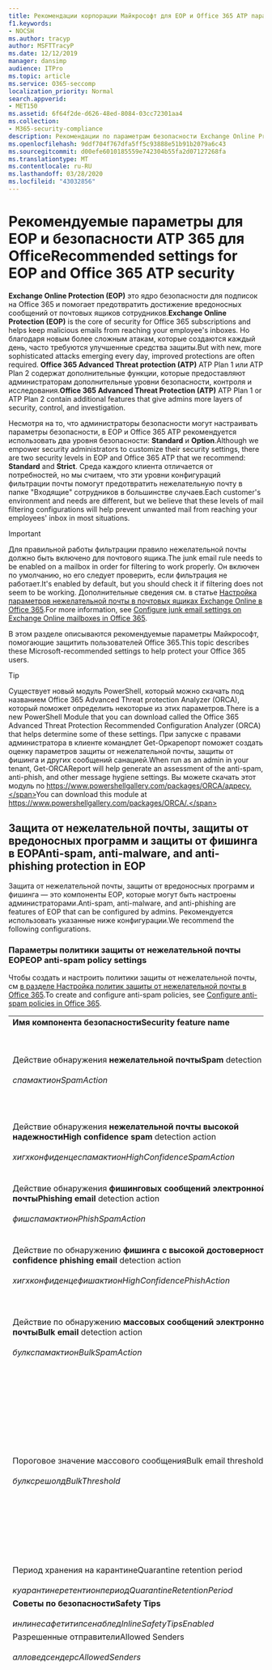 ```yaml
---
title: Рекомендации корпорации Майкрософт для EOP и Office 365 ATP параметры безопасности, рекомендации, инфраструктура политики отправителей, отчеты о сообщениях на основе домена и соответствие DomainKeys identified mail идентифицированные сообщения, действия, принципы работы, базовые показатели безопасности, базовые уровни для EOP базовые показатели для ATP, Setup ATP, Setup EOP, configure ATP, configure EOP, Configuration Security
f1.keywords:
- NOCSH
ms.author: tracyp
author: MSFTTracyP
ms.date: 12/12/2019
manager: dansimp
audience: ITPro
ms.topic: article
ms.service: O365-seccomp
localization_priority: Normal
search.appverid:
- MET150
ms.assetid: 6f64f2de-d626-48ed-8084-03cc72301aa4
ms.collection:
- M365-security-compliance
description: Рекомендации по параметрам безопасности Exchange Online Protection (EOP) и Advanced Threat protection (ATP) Каковы текущие рекомендации по стандартной защите? Что следует использовать, если требуется более высокий ранг? И какие дополнительные возможности вы получаете, если вы также используете Advanced Threat protection (ATP)?
ms.openlocfilehash: 9ddf704f767dfa5ff5c93888e51b91b2079a6c43
ms.sourcegitcommit: d00efe6010185559e742304b55fa2d07127268fa
ms.translationtype: MT
ms.contentlocale: ru-RU
ms.lasthandoff: 03/28/2020
ms.locfileid: "43032856"
---
```

# <a name="recommended-settings-for-eop-and-office-365-atp-security"></a><span data-ttu-id="0c5b4-106">Рекомендуемые параметры для EOP и безопасности ATP 365 для Office</span><span class="sxs-lookup"><span data-stu-id="0c5b4-106">Recommended settings for EOP and Office 365 ATP security</span></span>

<span data-ttu-id="0c5b4-107">**Exchange Online Protection (EOP)** это ядро безопасности для подписок на Office 365 и помогает предотвратить достижение вредоносных сообщений от почтовых ящиков сотрудников.</span><span class="sxs-lookup"><span data-stu-id="0c5b4-107">**Exchange Online Protection (EOP)** is the core of security for Office 365 subscriptions and helps keep malicious emails from reaching your employee's inboxes.</span></span> <span data-ttu-id="0c5b4-108">Но благодаря новым более сложным атакам, которые создаются каждый день, часто требуются улучшенные средства защиты.</span><span class="sxs-lookup"><span data-stu-id="0c5b4-108">But with new, more sophisticated attacks emerging every day, improved protections are often required.</span></span> <span data-ttu-id="0c5b4-109">**Office 365 Advanced Threat protection (ATP)** ATP Plan 1 или ATP Plan 2 содержат дополнительные функции, которые предоставляют администраторам дополнительные уровни безопасности, контроля и исследования.</span><span class="sxs-lookup"><span data-stu-id="0c5b4-109">**Office 365 Advanced Threat Protection (ATP)** ATP Plan 1 or ATP Plan 2 contain additional features that give admins more layers of security, control, and investigation.</span></span>

<span data-ttu-id="0c5b4-110">Несмотря на то, что администраторы безопасности могут настраивать параметры безопасности, в EOP и Office 365 ATP рекомендуется использовать два уровня безопасности: **Standard** и **Option**.</span><span class="sxs-lookup"><span data-stu-id="0c5b4-110">Although we empower security administrators to customize their security settings, there are two security levels in EOP and Office 365 ATP that we recommend: **Standard** and **Strict**.</span></span> <span data-ttu-id="0c5b4-111">Среда каждого клиента отличается от потребностей, но мы считаем, что эти уровни конфигураций фильтрации почты помогут предотвратить нежелательную почту в папке "Входящие" сотрудников в большинстве случаев.</span><span class="sxs-lookup"><span data-stu-id="0c5b4-111">Each customer's environment and needs are different, but we believe that these levels of mail filtering configurations will help prevent unwanted mail from reaching your employees' inbox in most situations.</span></span>

> [!IMPORTANT]
> <span data-ttu-id="0c5b4-112">Для правильной работы фильтрации правило нежелательной почты должно быть включено для почтового ящика.</span><span class="sxs-lookup"><span data-stu-id="0c5b4-112">The junk email rule needs to be enabled on a mailbox in order for filtering to work properly.</span></span> <span data-ttu-id="0c5b4-113">Он включен по умолчанию, но его следует проверить, если фильтрация не работает.</span><span class="sxs-lookup"><span data-stu-id="0c5b4-113">It's enabled by default, but you should check it if filtering does not seem to be working.</span></span> <span data-ttu-id="0c5b4-114">Дополнительные сведения см. в статье [Настройка параметров нежелательной почты в почтовых ящиках Exchange Online в Office 365](configure-junk-email-settings-on-exo-mailboxes.md).</span><span class="sxs-lookup"><span data-stu-id="0c5b4-114">For more information, see [Configure junk email settings on Exchange Online mailboxes in Office 365](configure-junk-email-settings-on-exo-mailboxes.md).</span></span>

<span data-ttu-id="0c5b4-115">В этом разделе описываются рекомендуемые параметры Майкрософт, помогающие защитить пользователей Office 365.</span><span class="sxs-lookup"><span data-stu-id="0c5b4-115">This topic describes these Microsoft-recommended settings to help protect your Office 365 users.</span></span>

> [!TIP]
> <span data-ttu-id="0c5b4-116">Существует новый модуль PowerShell, который можно скачать под названием Office 365 Advanced Threat protection Analyzer (ORCA), который поможет определить некоторые из этих параметров.</span><span class="sxs-lookup"><span data-stu-id="0c5b4-116">There is a new PowerShell Module that you can download called the Office 365 Advanced Threat Protection Recommended Configuration Analyzer (ORCA) that helps determine some of these settings.</span></span> <span data-ttu-id="0c5b4-117">При запуске с правами администратора в клиенте командлет Get-Оркарепорт поможет создать оценку параметров защиты от нежелательной почты, защиты от фишинга и других сообщений санацией.</span><span class="sxs-lookup"><span data-stu-id="0c5b4-117">When run as an admin in your tenant, Get-ORCAReport will help generate an assessment of the anti-spam, anti-phish, and other message hygiene settings.</span></span> <span data-ttu-id="0c5b4-118">Вы можете скачать этот модуль по https://www.powershellgallery.com/packages/ORCA/адресу.</span><span class="sxs-lookup"><span data-stu-id="0c5b4-118">You can download this module at https://www.powershellgallery.com/packages/ORCA/.</span></span>

## <a name="anti-spam-anti-malware-and-anti-phishing-protection-in-eop"></a><span data-ttu-id="0c5b4-119">Защита от нежелательной почты, защиты от вредоносных программ и защиты от фишинга в EOP</span><span class="sxs-lookup"><span data-stu-id="0c5b4-119">Anti-spam, anti-malware, and anti-phishing protection in EOP</span></span>

<span data-ttu-id="0c5b4-120">Защита от нежелательной почты, защиты от вредоносных программ и фишинга — это компоненты EOP, которые могут быть настроены администраторами.</span><span class="sxs-lookup"><span data-stu-id="0c5b4-120">Anti-spam, anti-malware, and anti-phishing are features of EOP that can be configured by admins.</span></span> <span data-ttu-id="0c5b4-121">Рекомендуется использовать указанные ниже конфигурации.</span><span class="sxs-lookup"><span data-stu-id="0c5b4-121">We recommend the following configurations.</span></span>

### <a name="eop-anti-spam-policy-settings"></a><span data-ttu-id="0c5b4-122">Параметры политики защиты от нежелательной почты EOP</span><span class="sxs-lookup"><span data-stu-id="0c5b4-122">EOP anti-spam policy settings</span></span>

<span data-ttu-id="0c5b4-123">Чтобы создать и настроить политики защиты от нежелательной почты, см [в разделе Настройка политик защиты от нежелательной почты в Office 365](configure-your-spam-filter-policies.md).</span><span class="sxs-lookup"><span data-stu-id="0c5b4-123">To create and configure anti-spam policies, see [Configure anti-spam policies in Office 365](configure-your-spam-filter-policies.md).</span></span>

|||||
|---|---|---|---|
|<span data-ttu-id="0c5b4-124">**Имя компонента безопасности**</span><span class="sxs-lookup"><span data-stu-id="0c5b4-124">**Security feature name**</span></span>|<span data-ttu-id="0c5b4-125">**Standard**</span><span class="sxs-lookup"><span data-stu-id="0c5b4-125">**Standard**</span></span>|<span data-ttu-id="0c5b4-126">**Жестк**</span><span class="sxs-lookup"><span data-stu-id="0c5b4-126">**Strict**</span></span>|<span data-ttu-id="0c5b4-127">**Comment**</span><span class="sxs-lookup"><span data-stu-id="0c5b4-127">**Comment**</span></span>|
|<span data-ttu-id="0c5b4-128">Действие обнаружения **нежелательной почты**</span><span class="sxs-lookup"><span data-stu-id="0c5b4-128">**Spam** detection action</span></span> <br/><br/> <span data-ttu-id="0c5b4-129">_спамактион_</span><span class="sxs-lookup"><span data-stu-id="0c5b4-129">_SpamAction_</span></span>|<span data-ttu-id="0c5b4-130">**Переместить сообщение в папку "Нежелательная почта"**</span><span class="sxs-lookup"><span data-stu-id="0c5b4-130">**Move message to Junk Email folder**</span></span> <br/><br/> `MoveToJmf`|<span data-ttu-id="0c5b4-131">**Отправить сообщение на карантин**</span><span class="sxs-lookup"><span data-stu-id="0c5b4-131">**Quarantine message**</span></span> <br/><br/> `Quarantine`||
|<span data-ttu-id="0c5b4-132">Действие обнаружения **нежелательной почты высокой надежности**</span><span class="sxs-lookup"><span data-stu-id="0c5b4-132">**High confidence spam** detection action</span></span> <br/><br/> <span data-ttu-id="0c5b4-133">_хигхконфиденцеспамактион_</span><span class="sxs-lookup"><span data-stu-id="0c5b4-133">_HighConfidenceSpamAction_</span></span>|<span data-ttu-id="0c5b4-134">**Отправить сообщение на карантин**</span><span class="sxs-lookup"><span data-stu-id="0c5b4-134">**Quarantine message**</span></span> <br/><br/> `Quarantine`|<span data-ttu-id="0c5b4-135">**Отправить сообщение на карантин**</span><span class="sxs-lookup"><span data-stu-id="0c5b4-135">**Quarantine message**</span></span> <br/><br/> `Quarantine`||
|<span data-ttu-id="0c5b4-136">Действие обнаружения **фишинговых сообщений электронной почты**</span><span class="sxs-lookup"><span data-stu-id="0c5b4-136">**Phishing email** detection action</span></span> <br/><br/> <span data-ttu-id="0c5b4-137">_фишспамактион_</span><span class="sxs-lookup"><span data-stu-id="0c5b4-137">_PhishSpamAction_</span></span>|<span data-ttu-id="0c5b4-138">**Отправить сообщение на карантин**</span><span class="sxs-lookup"><span data-stu-id="0c5b4-138">**Quarantine message**</span></span> <br/><br/> `Quarantine`|<span data-ttu-id="0c5b4-139">**Отправить сообщение на карантин**</span><span class="sxs-lookup"><span data-stu-id="0c5b4-139">**Quarantine message**</span></span> <br/><br/> `Quarantine`||
|<span data-ttu-id="0c5b4-140">Действие по обнаружению **фишинга с высокой достоверностью**</span><span class="sxs-lookup"><span data-stu-id="0c5b4-140">**High confidence phishing email** detection action</span></span> <br/><br/> <span data-ttu-id="0c5b4-141">_хигхконфиденцефишактион_</span><span class="sxs-lookup"><span data-stu-id="0c5b4-141">_HighConfidencePhishAction_</span></span>|<span data-ttu-id="0c5b4-142">**Отправить сообщение на карантин**</span><span class="sxs-lookup"><span data-stu-id="0c5b4-142">**Quarantine message**</span></span> <br/><br/> `Quarantine`|<span data-ttu-id="0c5b4-143">**Отправить сообщение на карантин**</span><span class="sxs-lookup"><span data-stu-id="0c5b4-143">**Quarantine message**</span></span> <br/><br/> `Quarantine`||
|<span data-ttu-id="0c5b4-144">Действие по обнаружению **массовых сообщений электронной почты**</span><span class="sxs-lookup"><span data-stu-id="0c5b4-144">**Bulk email** detection action</span></span> <br/><br/> <span data-ttu-id="0c5b4-145">_булкспамактион_</span><span class="sxs-lookup"><span data-stu-id="0c5b4-145">_BulkSpamAction_</span></span>|<span data-ttu-id="0c5b4-146">**Переместить сообщение в папку "Нежелательная почта"**</span><span class="sxs-lookup"><span data-stu-id="0c5b4-146">**Move message to Junk Email folder**</span></span> <br/><br/> `MoveToJmf`|<span data-ttu-id="0c5b4-147">**Отправить сообщение на карантин**</span><span class="sxs-lookup"><span data-stu-id="0c5b4-147">**Quarantine message**</span></span> <br/><br/> `Quarantine`||
|<span data-ttu-id="0c5b4-148">Пороговое значение массового сообщения</span><span class="sxs-lookup"><span data-stu-id="0c5b4-148">Bulk email threshold</span></span> <br/><br/> <span data-ttu-id="0c5b4-149">_булксрешолд_</span><span class="sxs-lookup"><span data-stu-id="0c5b4-149">_BulkThreshold_</span></span>|<span data-ttu-id="0c5b4-150">6 </span><span class="sxs-lookup"><span data-stu-id="0c5b4-150">6</span></span>|<span data-ttu-id="0c5b4-151">4 </span><span class="sxs-lookup"><span data-stu-id="0c5b4-151">4</span></span>|<span data-ttu-id="0c5b4-152">Значение по умолчанию в настоящий момент равно 7, но рекомендуется изменить его на 6.</span><span class="sxs-lookup"><span data-stu-id="0c5b4-152">The default value is currently 7, but we recommend that you change it to 6.</span></span> <span data-ttu-id="0c5b4-153">Дополнительные сведения см. [в статье уровень жалоб (BCL) в Office 365](bulk-complaint-level-values.md).</span><span class="sxs-lookup"><span data-stu-id="0c5b4-153">For details, see [Bulk complaint level (BCL) in Office 365](bulk-complaint-level-values.md).</span></span>|
|<span data-ttu-id="0c5b4-154">Период хранения на карантине</span><span class="sxs-lookup"><span data-stu-id="0c5b4-154">Quarantine retention period</span></span> <br/><br/> <span data-ttu-id="0c5b4-155">_куарантинеретентионпериод_</span><span class="sxs-lookup"><span data-stu-id="0c5b4-155">_QuarantineRetentionPeriod_</span></span>|<span data-ttu-id="0c5b4-156">30 дней</span><span class="sxs-lookup"><span data-stu-id="0c5b4-156">30 days</span></span>|<span data-ttu-id="0c5b4-157">30 дней</span><span class="sxs-lookup"><span data-stu-id="0c5b4-157">30 days</span></span>||
|<span data-ttu-id="0c5b4-158">**Советы по безопасности**</span><span class="sxs-lookup"><span data-stu-id="0c5b4-158">**Safety Tips**</span></span> <br/><br/> <span data-ttu-id="0c5b4-159">_инлинесафетитипсенаблед_</span><span class="sxs-lookup"><span data-stu-id="0c5b4-159">_InlineSafetyTipsEnabled_</span></span>|<span data-ttu-id="0c5b4-160">Вкл.</span><span class="sxs-lookup"><span data-stu-id="0c5b4-160">On</span></span> <br/><br/> `$true`|<span data-ttu-id="0c5b4-161">Вкл.</span><span class="sxs-lookup"><span data-stu-id="0c5b4-161">On</span></span> <br/><br/> `$true`||
|<span data-ttu-id="0c5b4-162">Разрешенные отправители</span><span class="sxs-lookup"><span data-stu-id="0c5b4-162">Allowed Senders</span></span> <br/><br/> <span data-ttu-id="0c5b4-163">_алловедсендерс_</span><span class="sxs-lookup"><span data-stu-id="0c5b4-163">_AllowedSenders_</span></span>|<span data-ttu-id="0c5b4-164">Нет</span><span class="sxs-lookup"><span data-stu-id="0c5b4-164">None</span></span>|<span data-ttu-id="0c5b4-165">Нет</span><span class="sxs-lookup"><span data-stu-id="0c5b4-165">None</span></span>||
|<span data-ttu-id="0c5b4-166">Допустимые домены отправителей</span><span class="sxs-lookup"><span data-stu-id="0c5b4-166">Allowed Sender Domains</span></span> <br/><br/> <span data-ttu-id="0c5b4-167">_алловедсендердомаинс_</span><span class="sxs-lookup"><span data-stu-id="0c5b4-167">_AllowedSenderDomains_</span></span>|<span data-ttu-id="0c5b4-168">Нет</span><span class="sxs-lookup"><span data-stu-id="0c5b4-168">None</span></span>|<span data-ttu-id="0c5b4-169">Нет</span><span class="sxs-lookup"><span data-stu-id="0c5b4-169">None</span></span>|<span data-ttu-id="0c5b4-170">Добавление доменов, которым вы владеете (также известными как _обслуживаемые домены_), в список разрешенных отправителей не требуется.</span><span class="sxs-lookup"><span data-stu-id="0c5b4-170">Adding domains that you own (also known as _accepted domains_) to the allowed senders list is not required.</span></span> <span data-ttu-id="0c5b4-171">На самом деле он считается высоким риском, так как создает возможности для неудачных субъектов, чтобы отправлять вам сообщения, которые в противном случае будут отфильтровать. Используйте [логику подделки](learn-about-spoof-intelligence.md) в центре безопасности & соответствия требованиям на странице **Параметры защиты от нежелательной почты** , чтобы просмотреть всех отправителей, которые подделывать домены, являющиеся частью Организации, или подменить внешние домены.</span><span class="sxs-lookup"><span data-stu-id="0c5b4-171">In fact, it's considered high risk since it creates opportunities for bad actors to send you mail that would otherwise be filtered out. Use [spoof intelligence](learn-about-spoof-intelligence.md) in the Security & Compliance Center on the **Anti-spam settings** page to review all senders who are spoofing either domains that are part of your organization, or spoofing external domains.</span></span>|
|<span data-ttu-id="0c5b4-172">Заблокированные отправители</span><span class="sxs-lookup"><span data-stu-id="0c5b4-172">Blocked Senders</span></span> <br/><br/> <span data-ttu-id="0c5b4-173">_блоккедсендерс_</span><span class="sxs-lookup"><span data-stu-id="0c5b4-173">_BlockedSenders_</span></span>|<span data-ttu-id="0c5b4-174">Нет</span><span class="sxs-lookup"><span data-stu-id="0c5b4-174">None</span></span>|<span data-ttu-id="0c5b4-175">Нет</span><span class="sxs-lookup"><span data-stu-id="0c5b4-175">None</span></span>||
|<span data-ttu-id="0c5b4-176">Заблокированные домены отправителей</span><span class="sxs-lookup"><span data-stu-id="0c5b4-176">Blocked Sender Domains</span></span> <br/><br/> <span data-ttu-id="0c5b4-177">_блоккедсендердомаинс_</span><span class="sxs-lookup"><span data-stu-id="0c5b4-177">_BlockedSenderDomains_</span></span>|<span data-ttu-id="0c5b4-178">Нет</span><span class="sxs-lookup"><span data-stu-id="0c5b4-178">None</span></span>|<span data-ttu-id="0c5b4-179">Нет</span><span class="sxs-lookup"><span data-stu-id="0c5b4-179">None</span></span>||
|<span data-ttu-id="0c5b4-180">**Включить уведомления пользователя о нежелательной почте**</span><span class="sxs-lookup"><span data-stu-id="0c5b4-180">**Enable end-user spam notifications**</span></span> <br/><br/> <span data-ttu-id="0c5b4-181">_енаблиндусерспамнотификатионс_</span><span class="sxs-lookup"><span data-stu-id="0c5b4-181">_EnableEndUserSpamNotifications_</span></span>|<span data-ttu-id="0c5b4-182">Включена</span><span class="sxs-lookup"><span data-stu-id="0c5b4-182">Enabled</span></span> <br/><br/> `$true`|<span data-ttu-id="0c5b4-183">Включена</span><span class="sxs-lookup"><span data-stu-id="0c5b4-183">Enabled</span></span> <br/><br/> `$true`||
|<span data-ttu-id="0c5b4-184">**Отправлять уведомления пользователя о нежелательной почте каждые (дн.)**</span><span class="sxs-lookup"><span data-stu-id="0c5b4-184">**Send end-user spam notifications every (days)**</span></span> <br/><br/> <span data-ttu-id="0c5b4-185">_ендусерспамнотификатионфрекуенци_</span><span class="sxs-lookup"><span data-stu-id="0c5b4-185">_EndUserSpamNotificationFrequency_</span></span>|<span data-ttu-id="0c5b4-186">за 3 дня;</span><span class="sxs-lookup"><span data-stu-id="0c5b4-186">3 days</span></span>|<span data-ttu-id="0c5b4-187">за 3 дня;</span><span class="sxs-lookup"><span data-stu-id="0c5b4-187">3 days</span></span>||
|<span data-ttu-id="0c5b4-188">**Нежелательная почта**</span><span class="sxs-lookup"><span data-stu-id="0c5b4-188">**Spam ZAP**</span></span> <br/><br/> <span data-ttu-id="0c5b4-189">_спамзапенаблед_</span><span class="sxs-lookup"><span data-stu-id="0c5b4-189">_SpamZapEnabled_</span></span>|<span data-ttu-id="0c5b4-190">Включена</span><span class="sxs-lookup"><span data-stu-id="0c5b4-190">Enabled</span></span> <br/><br/> `$true`|<span data-ttu-id="0c5b4-191">Включена</span><span class="sxs-lookup"><span data-stu-id="0c5b4-191">Enabled</span></span> <br/><br/> `$true`||
|<span data-ttu-id="0c5b4-192">**Фишинг ZAP**</span><span class="sxs-lookup"><span data-stu-id="0c5b4-192">**Phish ZAP**</span></span> <br/><br/> <span data-ttu-id="0c5b4-193">_фишзапенаблед_</span><span class="sxs-lookup"><span data-stu-id="0c5b4-193">_PhishZapEnabled_</span></span>|<span data-ttu-id="0c5b4-194">Включена</span><span class="sxs-lookup"><span data-stu-id="0c5b4-194">Enabled</span></span> <br/><br/> `$true`|<span data-ttu-id="0c5b4-195">Включена</span><span class="sxs-lookup"><span data-stu-id="0c5b4-195">Enabled</span></span> <br/><br/> `$true`||
|<span data-ttu-id="0c5b4-196">_маркасспамбулкмаил_</span><span class="sxs-lookup"><span data-stu-id="0c5b4-196">_MarkAsSpamBulkMail_</span></span>|<span data-ttu-id="0c5b4-197">Вкл.</span><span class="sxs-lookup"><span data-stu-id="0c5b4-197">On</span></span>|<span data-ttu-id="0c5b4-198">Вкл.</span><span class="sxs-lookup"><span data-stu-id="0c5b4-198">On</span></span>|<span data-ttu-id="0c5b4-199">Этот параметр доступен только в PowerShell.</span><span class="sxs-lookup"><span data-stu-id="0c5b4-199">This setting is only available in PowerShell.</span></span>|
|

<span data-ttu-id="0c5b4-200">В политиках защиты от нежелательной почты можно использовать несколько дополнительных параметров расширенного фильтра нежелательной почты.</span><span class="sxs-lookup"><span data-stu-id="0c5b4-200">There are several other Advanced Spam Filter (ASF) settings in anti-spam policies that are in the process of being deprecated.</span></span> <span data-ttu-id="0c5b4-201">Дополнительные сведения о временных шкалах для амортизации этих функций будут общаться за пределом этой темы.</span><span class="sxs-lookup"><span data-stu-id="0c5b4-201">More information on the timelines for the depreciation of these features will be communicated outside of this topic.</span></span>

<span data-ttu-id="0c5b4-202">Рекомендуется **отключить эти параметры ASF** для **стандартных** и **ограниченных** уровней.</span><span class="sxs-lookup"><span data-stu-id="0c5b4-202">We recommend that you turn these ASF settings **Off** for both **Standard** and **Strict** levels.</span></span> <span data-ttu-id="0c5b4-203">Дополнительные сведения о параметрах ASF приведены [в разделе Advanced спам Filtering (ASF) в Office 365](advanced-spam-filtering-asf-options.md).</span><span class="sxs-lookup"><span data-stu-id="0c5b4-203">For more information about ASF settings, see [Advanced Spam Filter (ASF) settings in Office 365](advanced-spam-filtering-asf-options.md).</span></span>

|||
|----|---|
|<span data-ttu-id="0c5b4-204">**Имя компонента безопасности**</span><span class="sxs-lookup"><span data-stu-id="0c5b4-204">**Security feature name**</span></span>|<span data-ttu-id="0c5b4-205">**Comments**</span><span class="sxs-lookup"><span data-stu-id="0c5b4-205">**Comments**</span></span>|
|<span data-ttu-id="0c5b4-206">**Ссылки на изображения с удаленными сайтами** (_инкреасескоревисимажелинкс_)</span><span class="sxs-lookup"><span data-stu-id="0c5b4-206">**Image links to remote sites** (_IncreaseScoreWithImageLinks_)</span></span>||
|<span data-ttu-id="0c5b4-207">**Числовой IP-адрес в URL-адресе** (_инкреасескоревиснумериЦипс_)</span><span class="sxs-lookup"><span data-stu-id="0c5b4-207">**Numeric IP address in URL** (_IncreaseScoreWithNumericIps_)</span></span>||
|<span data-ttu-id="0c5b4-208">**UL-перенаправление на другой порт** (_инкреасескоревисредиректтусерпорт_)</span><span class="sxs-lookup"><span data-stu-id="0c5b4-208">**UL redirect to other port** (_IncreaseScoreWithRedirectToOtherPort_)</span></span>||
|<span data-ttu-id="0c5b4-209">**URL-адрес для веб-сайтов BIZ или info** (_инкреасескоревисбизоринфаурлс_)</span><span class="sxs-lookup"><span data-stu-id="0c5b4-209">**URL to .biz or .info websites** (_IncreaseScoreWithBizOrInfoUrls_)</span></span>||
|<span data-ttu-id="0c5b4-210">**Пустые сообщения** (_маркасспамемптимессажес_)</span><span class="sxs-lookup"><span data-stu-id="0c5b4-210">**Empty messages** (_MarkAsSpamEmptyMessages_)</span></span>||
|<span data-ttu-id="0c5b4-211">**JavaScript или VBScript в HTML** (_маркасспамжаваскриптинхтмл_)</span><span class="sxs-lookup"><span data-stu-id="0c5b4-211">**JavaScript or VBScript in HTML** (_MarkAsSpamJavaScriptInHtml_)</span></span>||
|<span data-ttu-id="0c5b4-212">**Теги Frame или IFRAME в HTML** (_маркасспамфрамесинхтмл_)</span><span class="sxs-lookup"><span data-stu-id="0c5b4-212">**Frame or IFrame tags in HTML** (_MarkAsSpamFramesInHtml_)</span></span>||
|<span data-ttu-id="0c5b4-213">**Теги объекта в HTML** (_маркасспамобжекттагсинхтмл_)</span><span class="sxs-lookup"><span data-stu-id="0c5b4-213">**Object tags in HTML** (_MarkAsSpamObjectTagsInHtml_)</span></span>||
|<span data-ttu-id="0c5b4-214">**Внедрение тегов в HTML** (_маркасспамембедтагсинхтмл_)</span><span class="sxs-lookup"><span data-stu-id="0c5b4-214">**Embed tags in HTML** (_MarkAsSpamEmbedTagsInHtml_)</span></span>||
|<span data-ttu-id="0c5b4-215">**Теги форм в HTML** (_маркасспамформтагсинхтмл_)</span><span class="sxs-lookup"><span data-stu-id="0c5b4-215">**Form tags in HTML** (_MarkAsSpamFormTagsInHtml_)</span></span>||
|<span data-ttu-id="0c5b4-216">**Ошибки на веб-сайте в HTML** (_маркасспамвеббугсинхтмл_)</span><span class="sxs-lookup"><span data-stu-id="0c5b4-216">**Web bugs in HTML** (_MarkAsSpamWebBugsInHtml_)</span></span>||
|<span data-ttu-id="0c5b4-217">**Применение списка конфиденциальных слов** (_маркасспамсенситивевордлист_)</span><span class="sxs-lookup"><span data-stu-id="0c5b4-217">**Apply sensitive word list** (_MarkAsSpamSensitiveWordList_)</span></span>||
|<span data-ttu-id="0c5b4-218">**Запись SPF: неисправность жесткого диска** (_маркасспамспфрекордхардфаил_)</span><span class="sxs-lookup"><span data-stu-id="0c5b4-218">**SPF record: hard fail** (_MarkAsSpamSpfRecordHardFail_)</span></span>||
|<span data-ttu-id="0c5b4-219">**Фильтрация кодов отправителя: неисправность** (_маркасспамфромаддрессаусфаил_)</span><span class="sxs-lookup"><span data-stu-id="0c5b4-219">**Conditional Sender ID filtering: hard fail** (_MarkAsSpamFromAddressAuthFail_)</span></span>||
|<span data-ttu-id="0c5b4-220">**Рассеивание отчета о недоставке** (_маркасспамндрбаккскаттер_)</span><span class="sxs-lookup"><span data-stu-id="0c5b4-220">**NDR backscatter** (_MarkAsSpamNdrBackscatter_)</span></span>||
|

#### <a name="eop-outbound-spam-policy-settings"></a><span data-ttu-id="0c5b4-221">Параметры политики исходящей нежелательной почты EOP</span><span class="sxs-lookup"><span data-stu-id="0c5b4-221">EOP outbound spam policy settings</span></span>

<span data-ttu-id="0c5b4-222">Чтобы создать и настроить политики нежелательной почты, см [в разделе Настройка фильтрации исходящих нежелательной почты в Office 365](configure-the-outbound-spam-policy.md).</span><span class="sxs-lookup"><span data-stu-id="0c5b4-222">To create and configure outbound spam policies, see [Configure outbound spam filtering in Office 365](configure-the-outbound-spam-policy.md).</span></span>

||||
|---|---|---|---|
|<span data-ttu-id="0c5b4-223">**Имя компонента безопасности**</span><span class="sxs-lookup"><span data-stu-id="0c5b4-223">**Security feature name**</span></span>|<span data-ttu-id="0c5b4-224">**Standard**</span><span class="sxs-lookup"><span data-stu-id="0c5b4-224">**Standard**</span></span>|<span data-ttu-id="0c5b4-225">**Жестк**</span><span class="sxs-lookup"><span data-stu-id="0c5b4-225">**Strict**</span></span>|<span data-ttu-id="0c5b4-226">**Comment**</span><span class="sxs-lookup"><span data-stu-id="0c5b4-226">**Comment**</span></span>|
|<span data-ttu-id="0c5b4-227">**Максимальное количество получателей на одного пользователя: внешнее почасовое ограничение**</span><span class="sxs-lookup"><span data-stu-id="0c5b4-227">**Maximum number of recipients per user: External hourly limit**</span></span> <br/><br/> <span data-ttu-id="0c5b4-228">_реЦипиентлимитекстерналперхаур_</span><span class="sxs-lookup"><span data-stu-id="0c5b4-228">_RecipientLimitExternalPerHour_</span></span>|<span data-ttu-id="0c5b4-229">500</span><span class="sxs-lookup"><span data-stu-id="0c5b4-229">500</span></span>|<span data-ttu-id="0c5b4-230">400</span><span class="sxs-lookup"><span data-stu-id="0c5b4-230">400</span></span>||
|<span data-ttu-id="0c5b4-231">**Максимальное количество получателей на одного пользователя: внутреннее почасовое ограничение**</span><span class="sxs-lookup"><span data-stu-id="0c5b4-231">**Maximum number of recipients per user: Internal hourly limit**</span></span> <br/><br/> <span data-ttu-id="0c5b4-232">_реЦипиентлимитинтерналперхаур_</span><span class="sxs-lookup"><span data-stu-id="0c5b4-232">_RecipientLimitInternalPerHour_</span></span>|<span data-ttu-id="0c5b4-233">1000</span><span class="sxs-lookup"><span data-stu-id="0c5b4-233">1000</span></span>|<span data-ttu-id="0c5b4-234">800</span><span class="sxs-lookup"><span data-stu-id="0c5b4-234">800</span></span>||
|<span data-ttu-id="0c5b4-235">**Максимальное количество получателей на одного пользователя: ежедневное ограничение**</span><span class="sxs-lookup"><span data-stu-id="0c5b4-235">**Maximum number of recipients per user: Daily limit**</span></span> <br/><br/> <span data-ttu-id="0c5b4-236">_реЦипиентлимитпердай_</span><span class="sxs-lookup"><span data-stu-id="0c5b4-236">_RecipientLimitPerDay_</span></span>|<span data-ttu-id="0c5b4-237">1000</span><span class="sxs-lookup"><span data-stu-id="0c5b4-237">1000</span></span>|<span data-ttu-id="0c5b4-238">800</span><span class="sxs-lookup"><span data-stu-id="0c5b4-238">800</span></span>||
|<span data-ttu-id="0c5b4-239">**Действие при превышении пользователем предельных значений**</span><span class="sxs-lookup"><span data-stu-id="0c5b4-239">**Action when a user exceeds the limits**</span></span> <br/><br/> <span data-ttu-id="0c5b4-240">_актионвхенсрешолдреачед_</span><span class="sxs-lookup"><span data-stu-id="0c5b4-240">_ActionWhenThresholdReached_</span></span>|<span data-ttu-id="0c5b4-241">**Запретить пользователю отправлять почту**</span><span class="sxs-lookup"><span data-stu-id="0c5b4-241">**Restrict the user from sending mail**</span></span> <br/><br/> `BlockUser`|<span data-ttu-id="0c5b4-242">**Запретить пользователю отправлять почту**</span><span class="sxs-lookup"><span data-stu-id="0c5b4-242">**Restrict the user from sending mail**</span></span> <br/><br/> `BlockUser`||
|

### <a name="eop-anti-malware-policy-settings"></a><span data-ttu-id="0c5b4-243">Параметры политики защиты от вредоносных программ EOP</span><span class="sxs-lookup"><span data-stu-id="0c5b4-243">EOP anti-malware policy settings</span></span>

<span data-ttu-id="0c5b4-244">Чтобы создать и настроить политики защиты от вредоносных программ, ознакомьтесь со статьей [Настройка политик защиты от вредоносных программ в Office 365](configure-anti-malware-policies.md).</span><span class="sxs-lookup"><span data-stu-id="0c5b4-244">To create and configure anti-malware policies, see [Configure anti-malware policies in Office 365](configure-anti-malware-policies.md).</span></span>

|||||
|---|---|---|---|
|<span data-ttu-id="0c5b4-245">**Имя компонента безопасности**</span><span class="sxs-lookup"><span data-stu-id="0c5b4-245">**Security feature name**</span></span>|<span data-ttu-id="0c5b4-246">**Standard**</span><span class="sxs-lookup"><span data-stu-id="0c5b4-246">**Standard**</span></span>|<span data-ttu-id="0c5b4-247">**Жестк**</span><span class="sxs-lookup"><span data-stu-id="0c5b4-247">**Strict**</span></span>|<span data-ttu-id="0c5b4-248">**Comment**</span><span class="sxs-lookup"><span data-stu-id="0c5b4-248">**Comment**</span></span>|
|<span data-ttu-id="0c5b4-249">**Хотите ли вы уведомлять получателей, если их сообщения помещены в карантин?**</span><span class="sxs-lookup"><span data-stu-id="0c5b4-249">**Do you want to notify recipients if their messages are quarantined?**</span></span> <br/><br/> <span data-ttu-id="0c5b4-250">_Действие_</span><span class="sxs-lookup"><span data-stu-id="0c5b4-250">_Action_</span></span>|<span data-ttu-id="0c5b4-251">Нет</span><span class="sxs-lookup"><span data-stu-id="0c5b4-251">No</span></span> <br/><br/> <span data-ttu-id="0c5b4-252">_DeleteMessage_</span><span class="sxs-lookup"><span data-stu-id="0c5b4-252">_DeleteMessage_</span></span>|<span data-ttu-id="0c5b4-253">Нет</span><span class="sxs-lookup"><span data-stu-id="0c5b4-253">No</span></span> <br/><br/> <span data-ttu-id="0c5b4-254">_DeleteMessage_</span><span class="sxs-lookup"><span data-stu-id="0c5b4-254">_DeleteMessage_</span></span>|<span data-ttu-id="0c5b4-255">Если во вложении электронной почты обнаружены вредоносные программы, сообщение помещается в карантин и может быть запущено только администратором.</span><span class="sxs-lookup"><span data-stu-id="0c5b4-255">If malware is detected in an email attachment, the message is quarantined and can be released only by an admin.</span></span>|
|<span data-ttu-id="0c5b4-256">**Фильтр типов вложений Common**</span><span class="sxs-lookup"><span data-stu-id="0c5b4-256">**Common Attachment Types Filter**</span></span> <br/><br/> <span data-ttu-id="0c5b4-257">_енаблефилефилтер_</span><span class="sxs-lookup"><span data-stu-id="0c5b4-257">_EnableFileFilter_</span></span>|<span data-ttu-id="0c5b4-258">Вкл.</span><span class="sxs-lookup"><span data-stu-id="0c5b4-258">On</span></span> <br/><br/> `$true`|<span data-ttu-id="0c5b4-259">Вкл.</span><span class="sxs-lookup"><span data-stu-id="0c5b4-259">On</span></span> <br/><br/> `$true`|<span data-ttu-id="0c5b4-260">Этот параметр позволяет поместить в карантин сообщения, содержащие исполняемые файлы, на основе типа файлов, независимо от содержимого вложения.</span><span class="sxs-lookup"><span data-stu-id="0c5b4-260">This setting quarantines messages that contain executable attachments based on file type, regardless of the attachment content.</span></span>|
|<span data-ttu-id="0c5b4-261">**Автоматическое удаление вредоносных программ с нулевым временем**</span><span class="sxs-lookup"><span data-stu-id="0c5b4-261">**Malware Zero-hour Auto Purge**</span></span> <br/><br/> <span data-ttu-id="0c5b4-262">_запенаблед_</span><span class="sxs-lookup"><span data-stu-id="0c5b4-262">_ZapEnabled_</span></span>|<span data-ttu-id="0c5b4-263">Вкл.</span><span class="sxs-lookup"><span data-stu-id="0c5b4-263">On</span></span> <br/><br/> `$true`|<span data-ttu-id="0c5b4-264">Вкл.</span><span class="sxs-lookup"><span data-stu-id="0c5b4-264">On</span></span> <br/><br/> `$true`||
|<span data-ttu-id="0c5b4-265">**Уведомление внутренних отправителей о** недоставленном сообщении</span><span class="sxs-lookup"><span data-stu-id="0c5b4-265">**Notify internal senders** of the undelivered message</span></span> <br/><br/> <span data-ttu-id="0c5b4-266">_енаблеинтерналсендернотификатионс_</span><span class="sxs-lookup"><span data-stu-id="0c5b4-266">_EnableInternalSenderNotifications_</span></span>|<span data-ttu-id="0c5b4-267">Отключено</span><span class="sxs-lookup"><span data-stu-id="0c5b4-267">Disabled</span></span> <br/><br/> `$false`|<span data-ttu-id="0c5b4-268">Отключено</span><span class="sxs-lookup"><span data-stu-id="0c5b4-268">Disabled</span></span> <br/><br/> `$false`||
|<span data-ttu-id="0c5b4-269">**Уведомление внешних отправителей** о недоставленном сообщении</span><span class="sxs-lookup"><span data-stu-id="0c5b4-269">**Notify external senders** of the undelivered message</span></span> <br/><br/> <span data-ttu-id="0c5b4-270">_енабликстерналсендернотификатионс_</span><span class="sxs-lookup"><span data-stu-id="0c5b4-270">_EnableExternalSenderNotifications_</span></span>|<span data-ttu-id="0c5b4-271">Отключено</span><span class="sxs-lookup"><span data-stu-id="0c5b4-271">Disabled</span></span> <br/><br/> `$false`|<span data-ttu-id="0c5b4-272">Отключено</span><span class="sxs-lookup"><span data-stu-id="0c5b4-272">Disabled</span></span> <br/><br/> `$false`||
|

### <a name="eop-anti-phishing-policy-settings"></a><span data-ttu-id="0c5b4-273">Параметры политики защиты от фишинговых EOP</span><span class="sxs-lookup"><span data-stu-id="0c5b4-273">EOP anti-phishing policy settings</span></span>

|<span data-ttu-id="0c5b4-274">Имя компонента безопасности</span><span class="sxs-lookup"><span data-stu-id="0c5b4-274">Security feature name</span></span>|<span data-ttu-id="0c5b4-275">Standard</span><span class="sxs-lookup"><span data-stu-id="0c5b4-275">Standard</span></span>|<span data-ttu-id="0c5b4-276">Жестк</span><span class="sxs-lookup"><span data-stu-id="0c5b4-276">Strict</span></span>|<span data-ttu-id="0c5b4-277">Comment</span><span class="sxs-lookup"><span data-stu-id="0c5b4-277">Comment</span></span>|
|---------|---------|---------|---------|
|<span data-ttu-id="0c5b4-278">Включение защиты от спуфинга</span><span class="sxs-lookup"><span data-stu-id="0c5b4-278">Enable anti-spoofing protection</span></span>|<span data-ttu-id="0c5b4-279">Вкл.</span><span class="sxs-lookup"><span data-stu-id="0c5b4-279">On</span></span>|<span data-ttu-id="0c5b4-280">Вкл.</span><span class="sxs-lookup"><span data-stu-id="0c5b4-280">On</span></span>||
|<span data-ttu-id="0c5b4-281">Включение отправителя, не прошедших проверку подлинности (маркировка)</span><span class="sxs-lookup"><span data-stu-id="0c5b4-281">Enable Unauthenticated Sender (tagging)</span></span>|<span data-ttu-id="0c5b4-282">Вкл.</span><span class="sxs-lookup"><span data-stu-id="0c5b4-282">On</span></span>|<span data-ttu-id="0c5b4-283">Вкл.</span><span class="sxs-lookup"><span data-stu-id="0c5b4-283">On</span></span>||
|<span data-ttu-id="0c5b4-284">Если сообщение электронной почты отправлено пользователем, который не может подменить ваш домен</span><span class="sxs-lookup"><span data-stu-id="0c5b4-284">If email is sent by someone who's not allowed to spoof your domain</span></span>|<span data-ttu-id="0c5b4-285">Перемещение сообщения в папки "Нежелательная почта" получателей</span><span class="sxs-lookup"><span data-stu-id="0c5b4-285">Move message to the recipients' Junk Email folders</span></span>|<span data-ttu-id="0c5b4-286">Помещать сообщение в карантин</span><span class="sxs-lookup"><span data-stu-id="0c5b4-286">Quarantine the message</span></span>||

## <a name="office-365-advanced-threat-protection-security"></a><span data-ttu-id="0c5b4-287">Безопасность Advanced Threat Protection в Office 365</span><span class="sxs-lookup"><span data-stu-id="0c5b4-287">Office 365 Advanced Threat Protection security</span></span>

<span data-ttu-id="0c5b4-288">Дополнительные преимущества для обеспечения безопасности возникают при использовании подписки на Office 365 Advanced Threat protection (ATP).</span><span class="sxs-lookup"><span data-stu-id="0c5b4-288">Additional security benefits come with an Office 365 Advanced Threat Protection (ATP) subscription.</span></span> <span data-ttu-id="0c5b4-289">Последние новости и сведения можно узнать [в статье Office 365 ATP](whats-new-in-office-365-atp.md).</span><span class="sxs-lookup"><span data-stu-id="0c5b4-289">For the latest news and information, you can see [What's new in Office 365 ATP](whats-new-in-office-365-atp.md).</span></span>

<span data-ttu-id="0c5b4-290">Пакет Office 365 ATP включает политики безопасных вложений и безопасных ссылок для предотвращения доставки электронной почты с потенциально вредоносными вложениями, а также для предотвращения щелчка потенциально небезопасных URL-адресов.</span><span class="sxs-lookup"><span data-stu-id="0c5b4-290">Office 365 ATP includes the Safe Attachment and Safe Links policies to prevent email with potentially malicious attachments from being delivered, and to keep users from clicking potentially unsafe URLs.</span></span>

> [!IMPORTANT]
> <span data-ttu-id="0c5b4-291">Расширенная защита от фишинга является одним из преимуществ подписки на Office 365 ATP.</span><span class="sxs-lookup"><span data-stu-id="0c5b4-291">Advanced anti-phishing is one of the benefits of an Office 365 ATP subscription.</span></span> <span data-ttu-id="0c5b4-292">Хотя она включена по умолчанию, ***необходимо*** настроить по крайней мере одну политику защиты от фишинга, прежде чем можно будет начать фильтрацию почты.</span><span class="sxs-lookup"><span data-stu-id="0c5b4-292">Although it's enabled by default, you ***must*** configure at least one anti-phishing policy before it can start filtering mail.</span></span> <span data-ttu-id="0c5b4-293">Если вы не настраиваете политики защиты от фишинга, пользователи могут получать опасные сообщения.</span><span class="sxs-lookup"><span data-stu-id="0c5b4-293">Forgetting to configure anti-phishing policies could exposes users to risky emails.</span></span> <span data-ttu-id="0c5b4-294">Не забудьте настроить политики защиты от фишинга после добавления подписки на Office 365 ATP.</span><span class="sxs-lookup"><span data-stu-id="0c5b4-294">Be sure to configure your anti-phishing policies after you add an Office 365 ATP subscription.</span></span>

<span data-ttu-id="0c5b4-295">Если вы добавили подписку на Office 365 ATP на свой EOP, настройте указанные ниже конфигурации.</span><span class="sxs-lookup"><span data-stu-id="0c5b4-295">If you've added an Office 365 ATP subscription to your EOP, set the following configurations.</span></span>

### <a name="office-atp-anti-phishing-policy-settings"></a><span data-ttu-id="0c5b4-296">Параметры политики защиты от фишинга для Office ATP</span><span class="sxs-lookup"><span data-stu-id="0c5b4-296">Office ATP anti-phishing policy settings</span></span>

<span data-ttu-id="0c5b4-297">Клиенты EOP получают базовые функции защиты от фишинга, описанные ранее, но Office 365 ATP содержит больше функций и элементов управления, которые помогают предотвращать, обнаруживать и устранять атаки.</span><span class="sxs-lookup"><span data-stu-id="0c5b4-297">EOP customers get basic anti-phishing as previously described, but Office 365 ATP includes more features and control to help prevent, detect, and remediate against attacks.</span></span>

|<span data-ttu-id="0c5b4-298">Имя компонента безопасности олицетворения</span><span class="sxs-lookup"><span data-stu-id="0c5b4-298">Impersonation security feature name</span></span>|<span data-ttu-id="0c5b4-299">Standard</span><span class="sxs-lookup"><span data-stu-id="0c5b4-299">Standard</span></span>|<span data-ttu-id="0c5b4-300">Жестк</span><span class="sxs-lookup"><span data-stu-id="0c5b4-300">Strict</span></span>|<span data-ttu-id="0c5b4-301">Comment</span><span class="sxs-lookup"><span data-stu-id="0c5b4-301">Comment</span></span>|
|---------|---------|---------|---------|
|<span data-ttu-id="0c5b4-302">(Изменение политики олицетворения) Добавление пользователей для защиты</span><span class="sxs-lookup"><span data-stu-id="0c5b4-302">(Edit impersonation policy) Add users to protect</span></span>|<span data-ttu-id="0c5b4-303">Вкл.</span><span class="sxs-lookup"><span data-stu-id="0c5b4-303">On</span></span>|<span data-ttu-id="0c5b4-304">Вкл.</span><span class="sxs-lookup"><span data-stu-id="0c5b4-304">On</span></span>|<span data-ttu-id="0c5b4-305">Зависит от вашей организации, но мы рекомендуем добавлять пользователей в ключевые роли.</span><span class="sxs-lookup"><span data-stu-id="0c5b4-305">Depends on your organization, but we recommend adding users in key roles.</span></span> <span data-ttu-id="0c5b4-306">Это может быть ваш исполнитель, финансовый директор, а также другие старшие руководители.</span><span class="sxs-lookup"><span data-stu-id="0c5b4-306">Internally, these might be your CEO, CFO, and other senior leaders.</span></span> <span data-ttu-id="0c5b4-307">Они могут включать в себя участников Совета или ваших директоров.</span><span class="sxs-lookup"><span data-stu-id="0c5b4-307">Externally, these could include council members or your board of directors.</span></span>|
|<span data-ttu-id="0c5b4-308">(Изменение политики олицетворения) Автоматически включать домены, которыми я хочу</span><span class="sxs-lookup"><span data-stu-id="0c5b4-308">(Edit impersonation policy) Automatically include the domains I own</span></span>|<span data-ttu-id="0c5b4-309">Вкл.</span><span class="sxs-lookup"><span data-stu-id="0c5b4-309">On</span></span>|<span data-ttu-id="0c5b4-310">Вкл.</span><span class="sxs-lookup"><span data-stu-id="0c5b4-310">On</span></span>||
|<span data-ttu-id="0c5b4-311">(Изменение политики олицетворения) Включить настраиваемые домены</span><span class="sxs-lookup"><span data-stu-id="0c5b4-311">(Edit impersonation policy) Include custom domains</span></span>|<span data-ttu-id="0c5b4-312">Вкл.</span><span class="sxs-lookup"><span data-stu-id="0c5b4-312">On</span></span>|<span data-ttu-id="0c5b4-313">Вкл.</span><span class="sxs-lookup"><span data-stu-id="0c5b4-313">On</span></span>|<span data-ttu-id="0c5b4-314">Зависит от вашей организации, но мы рекомендуем добавлять домены, которые вы не владеете.</span><span class="sxs-lookup"><span data-stu-id="0c5b4-314">Depends on your organization, but we recommend adding domains you interact with most that you don't own.</span></span>|
|<span data-ttu-id="0c5b4-315">Если пользователь отправляет сообщение электронной почты с помощью указанного олицетворяемого пользователя</span><span class="sxs-lookup"><span data-stu-id="0c5b4-315">If email is sent by an impersonated user you specified</span></span>|<span data-ttu-id="0c5b4-316">Помещать сообщение в карантин</span><span class="sxs-lookup"><span data-stu-id="0c5b4-316">Quarantine the message</span></span>|<span data-ttu-id="0c5b4-317">Помещать сообщение в карантин</span><span class="sxs-lookup"><span data-stu-id="0c5b4-317">Quarantine the message</span></span>||
|<span data-ttu-id="0c5b4-318">Если вы указали сообщение электронной почты с помощью указанного олицетворяемого домена</span><span class="sxs-lookup"><span data-stu-id="0c5b4-318">If email is sent by an impersonated domain you specified</span></span>|<span data-ttu-id="0c5b4-319">Помещать сообщение в карантин</span><span class="sxs-lookup"><span data-stu-id="0c5b4-319">Quarantine the message</span></span>|<span data-ttu-id="0c5b4-320">Помещать сообщение в карантин</span><span class="sxs-lookup"><span data-stu-id="0c5b4-320">Quarantine the message</span></span>||
|<span data-ttu-id="0c5b4-321">Показывать подсказку для олицетворенных пользователей</span><span class="sxs-lookup"><span data-stu-id="0c5b4-321">Show tip for impersonated users</span></span>|<span data-ttu-id="0c5b4-322">Вкл.</span><span class="sxs-lookup"><span data-stu-id="0c5b4-322">On</span></span>|<span data-ttu-id="0c5b4-323">Вкл.</span><span class="sxs-lookup"><span data-stu-id="0c5b4-323">On</span></span>||
|<span data-ttu-id="0c5b4-324">Показывать подсказку для олицетворенных доменов</span><span class="sxs-lookup"><span data-stu-id="0c5b4-324">Show tip for impersonated domains</span></span>|<span data-ttu-id="0c5b4-325">Вкл.</span><span class="sxs-lookup"><span data-stu-id="0c5b4-325">On</span></span>|<span data-ttu-id="0c5b4-326">Вкл.</span><span class="sxs-lookup"><span data-stu-id="0c5b4-326">On</span></span>||
|<span data-ttu-id="0c5b4-327">Показывать подсказку для нестандартных символов</span><span class="sxs-lookup"><span data-stu-id="0c5b4-327">Show tip for unusual characters</span></span>|<span data-ttu-id="0c5b4-328">Вкл.</span><span class="sxs-lookup"><span data-stu-id="0c5b4-328">On</span></span>|<span data-ttu-id="0c5b4-329">Вкл.</span><span class="sxs-lookup"><span data-stu-id="0c5b4-329">On</span></span>||
|<span data-ttu-id="0c5b4-330">Включение службы аналитики почтовых ящиков</span><span class="sxs-lookup"><span data-stu-id="0c5b4-330">Enable Mailbox intelligence</span></span>|<span data-ttu-id="0c5b4-331">Вкл.</span><span class="sxs-lookup"><span data-stu-id="0c5b4-331">On</span></span>|<span data-ttu-id="0c5b4-332">Вкл.</span><span class="sxs-lookup"><span data-stu-id="0c5b4-332">On</span></span>||
|<span data-ttu-id="0c5b4-333">Включение защиты от олицетворения на основе логики операций с почтовыми ящиками</span><span class="sxs-lookup"><span data-stu-id="0c5b4-333">Enable Mailbox intelligence based impersonation protection</span></span>|<span data-ttu-id="0c5b4-334">Вкл.</span><span class="sxs-lookup"><span data-stu-id="0c5b4-334">On</span></span>|<span data-ttu-id="0c5b4-335">Вкл.</span><span class="sxs-lookup"><span data-stu-id="0c5b4-335">On</span></span>||
|<span data-ttu-id="0c5b4-336">Если пользователь, защищенный службой аналитики почтовых ящиков, отправляет сообщение электронной почты с помощью олицетворяемого пользователя</span><span class="sxs-lookup"><span data-stu-id="0c5b4-336">If email is sent by an impersonated user protected by mailbox intelligence</span></span>|<span data-ttu-id="0c5b4-337">Перемещение сообщения в папки "Нежелательная почта" получателей</span><span class="sxs-lookup"><span data-stu-id="0c5b4-337">Move message to the recipients' Junk Email folders</span></span>|<span data-ttu-id="0c5b4-338">Помещать сообщение в карантин</span><span class="sxs-lookup"><span data-stu-id="0c5b4-338">Quarantine the message</span></span>||
|<span data-ttu-id="0c5b4-339">(Изменение политики олицетворения) Добавление надежных отправителей и доменов</span><span class="sxs-lookup"><span data-stu-id="0c5b4-339">(Edit impersonation policy) Add trusted senders and domains</span></span>|<span data-ttu-id="0c5b4-340">Нет</span><span class="sxs-lookup"><span data-stu-id="0c5b4-340">None</span></span>|<span data-ttu-id="0c5b4-341">Нет</span><span class="sxs-lookup"><span data-stu-id="0c5b4-341">None</span></span>|<span data-ttu-id="0c5b4-342">Зависит от вашей организации, но мы рекомендуем добавлять пользователей или домены, которые неправильно помечаются как фишинг из-за отсутствия личных настроек, а не других фильтров.</span><span class="sxs-lookup"><span data-stu-id="0c5b4-342">Depends on your organization, but we recommend adding users or domains that incorrectly get marked as phish due to impersonation only and not other filters.</span></span>|

|<span data-ttu-id="0c5b4-343">Имя компонента безопасности подделки</span><span class="sxs-lookup"><span data-stu-id="0c5b4-343">Spoof security feature name</span></span>|<span data-ttu-id="0c5b4-344">Standard</span><span class="sxs-lookup"><span data-stu-id="0c5b4-344">Standard</span></span>|<span data-ttu-id="0c5b4-345">Жестк</span><span class="sxs-lookup"><span data-stu-id="0c5b4-345">Strict</span></span>|<span data-ttu-id="0c5b4-346">Comment</span><span class="sxs-lookup"><span data-stu-id="0c5b4-346">Comment</span></span>|
|---------|---------|---------|---------|
|<span data-ttu-id="0c5b4-347">Включение защиты от спуфинга</span><span class="sxs-lookup"><span data-stu-id="0c5b4-347">Enable anti-spoofing protection</span></span>|<span data-ttu-id="0c5b4-348">Вкл.</span><span class="sxs-lookup"><span data-stu-id="0c5b4-348">On</span></span>|<span data-ttu-id="0c5b4-349">Вкл.</span><span class="sxs-lookup"><span data-stu-id="0c5b4-349">On</span></span>||
|<span data-ttu-id="0c5b4-350">Включение отправителя, не прошедших проверку подлинности (маркировка)</span><span class="sxs-lookup"><span data-stu-id="0c5b4-350">Enable Unauthenticated Sender (tagging)</span></span>|<span data-ttu-id="0c5b4-351">Вкл.</span><span class="sxs-lookup"><span data-stu-id="0c5b4-351">On</span></span>|<span data-ttu-id="0c5b4-352">Вкл.</span><span class="sxs-lookup"><span data-stu-id="0c5b4-352">On</span></span>||
|<span data-ttu-id="0c5b4-353">Если сообщение электронной почты отправлено пользователем, который не может подменить ваш домен</span><span class="sxs-lookup"><span data-stu-id="0c5b4-353">If email is sent by someone who's not allowed to spoof your domain</span></span>|<span data-ttu-id="0c5b4-354">Перемещение сообщения в папки "Нежелательная почта" получателей</span><span class="sxs-lookup"><span data-stu-id="0c5b4-354">Move message to the recipients' Junk Email folders</span></span>|<span data-ttu-id="0c5b4-355">Помещать сообщение в карантин</span><span class="sxs-lookup"><span data-stu-id="0c5b4-355">Quarantine the message</span></span>||
|<span data-ttu-id="0c5b4-356">енаблесуспиЦиауссафетитип</span><span class="sxs-lookup"><span data-stu-id="0c5b4-356">EnableSuspiciousSafetyTip</span></span>|<span data-ttu-id="0c5b4-357">False</span><span class="sxs-lookup"><span data-stu-id="0c5b4-357">False</span></span>|<span data-ttu-id="0c5b4-358">Да</span><span class="sxs-lookup"><span data-stu-id="0c5b4-358">True</span></span>|<span data-ttu-id="0c5b4-359">Этот параметр доступен только в PowerShell</span><span class="sxs-lookup"><span data-stu-id="0c5b4-359">This setting is only available in PowerShell</span></span>|
|<span data-ttu-id="0c5b4-360">треатсофтпассасаусентикатед</span><span class="sxs-lookup"><span data-stu-id="0c5b4-360">TreatSoftPassAsAuthenticated</span></span>|<span data-ttu-id="0c5b4-361">Верно</span><span class="sxs-lookup"><span data-stu-id="0c5b4-361">True</span></span>|<span data-ttu-id="0c5b4-362">False</span><span class="sxs-lookup"><span data-stu-id="0c5b4-362">False</span></span>|<span data-ttu-id="0c5b4-363">Этот параметр доступен только в PowerShell</span><span class="sxs-lookup"><span data-stu-id="0c5b4-363">This setting is only available in PowerShell</span></span>|


|<span data-ttu-id="0c5b4-364">Имя компонента безопасности дополнительных параметров</span><span class="sxs-lookup"><span data-stu-id="0c5b4-364">Advanced settings security feature name</span></span>|<span data-ttu-id="0c5b4-365">Standard</span><span class="sxs-lookup"><span data-stu-id="0c5b4-365">Standard</span></span>|<span data-ttu-id="0c5b4-366">Жестк</span><span class="sxs-lookup"><span data-stu-id="0c5b4-366">Strict</span></span>|<span data-ttu-id="0c5b4-367">Comment</span><span class="sxs-lookup"><span data-stu-id="0c5b4-367">Comment</span></span>|
|---------|---------|---------|---------|
|<span data-ttu-id="0c5b4-368">Расширенные пороговые значения фишинга</span><span class="sxs-lookup"><span data-stu-id="0c5b4-368">Advanced phishing thresholds</span></span>|<span data-ttu-id="0c5b4-369">2 агрессивно</span><span class="sxs-lookup"><span data-stu-id="0c5b4-369">2 - Aggressive</span></span>|<span data-ttu-id="0c5b4-370">3 — более агрессивный</span><span class="sxs-lookup"><span data-stu-id="0c5b4-370">3 - More aggressive</span></span>||

### <a name="safe-links-settings"></a><span data-ttu-id="0c5b4-371">Параметры безопасных ссылок</span><span class="sxs-lookup"><span data-stu-id="0c5b4-371">Safe Links settings</span></span>

|<span data-ttu-id="0c5b4-372">Имя компонента безопасности</span><span class="sxs-lookup"><span data-stu-id="0c5b4-372">Security feature name</span></span>|<span data-ttu-id="0c5b4-373">Standard</span><span class="sxs-lookup"><span data-stu-id="0c5b4-373">Standard</span></span>|<span data-ttu-id="0c5b4-374">Жестк</span><span class="sxs-lookup"><span data-stu-id="0c5b4-374">Strict</span></span>|<span data-ttu-id="0c5b4-375">Comment</span><span class="sxs-lookup"><span data-stu-id="0c5b4-375">Comment</span></span>|
|---------|---------|---------|---------|
|<span data-ttu-id="0c5b4-376">Использование безопасных ссылок ATP в приложениях Office 365, Office для iOS и Android</span><span class="sxs-lookup"><span data-stu-id="0c5b4-376">Use ATP Safe Links in Office 365 Apps, Office for iOS and Android</span></span>|<span data-ttu-id="0c5b4-377">Включена</span><span class="sxs-lookup"><span data-stu-id="0c5b4-377">Enabled</span></span>|<span data-ttu-id="0c5b4-378">Включена</span><span class="sxs-lookup"><span data-stu-id="0c5b4-378">Enabled</span></span>|<span data-ttu-id="0c5b4-379">Это относится к политикам безопасных ссылок ATP, которые применяются ко всей Организации.</span><span class="sxs-lookup"><span data-stu-id="0c5b4-379">This falls under the ATP Safe Links Policies that apply to the entire organization</span></span>|
<span data-ttu-id="0c5b4-380">Не отслеживать, когда пользователи щелкают ссылки "безопасные"</span><span class="sxs-lookup"><span data-stu-id="0c5b4-380">Do not track when users click safe links</span></span>|<span data-ttu-id="0c5b4-381">Отключено</span><span class="sxs-lookup"><span data-stu-id="0c5b4-381">Disabled</span></span>|<span data-ttu-id="0c5b4-382">Отключено</span><span class="sxs-lookup"><span data-stu-id="0c5b4-382">Disabled</span></span>|<span data-ttu-id="0c5b4-383">Они применяются к обеим политикам, которые применяются ко всей Организации, а также к политикам, которые применяются к конкретным получателям.</span><span class="sxs-lookup"><span data-stu-id="0c5b4-383">This is for both policies that apply to the entire organization and any policies that apply to specific recipients</span></span>|
|<span data-ttu-id="0c5b4-384">Не разрешать пользователям щелкать ссылки с исходным URL-адресом.</span><span class="sxs-lookup"><span data-stu-id="0c5b4-384">Do not let users click through safe links to original URL</span></span>|<span data-ttu-id="0c5b4-385">Включена</span><span class="sxs-lookup"><span data-stu-id="0c5b4-385">Enabled</span></span>|<span data-ttu-id="0c5b4-386">Включена</span><span class="sxs-lookup"><span data-stu-id="0c5b4-386">Enabled</span></span>|<span data-ttu-id="0c5b4-387">Они применяются к политикам, которые применяются ко всей Организации, а также к политикам, которые применяются к определенным получателям.</span><span class="sxs-lookup"><span data-stu-id="0c5b4-387">This is for both the policies that apply to the entire organization and any policies that apply to specific recipients</span></span>|
|<span data-ttu-id="0c5b4-388">Действия по неизвестным потенциально вредоносным URL-адресам в сообщениях</span><span class="sxs-lookup"><span data-stu-id="0c5b4-388">Action for unknown potentially malicious URLs in messages</span></span>|<span data-ttu-id="0c5b4-389">Вкл.</span><span class="sxs-lookup"><span data-stu-id="0c5b4-389">On</span></span>|<span data-ttu-id="0c5b4-390">Вкл.</span><span class="sxs-lookup"><span data-stu-id="0c5b4-390">On</span></span>||
|<span data-ttu-id="0c5b4-391">Применение сканирования URL-адресов в режиме реального времени для подозрительных ссылок и ссылок, указывающих на файлы</span><span class="sxs-lookup"><span data-stu-id="0c5b4-391">Apply real-time URL scanning for suspicious links and links that point to files</span></span>|<span data-ttu-id="0c5b4-392">Включена</span><span class="sxs-lookup"><span data-stu-id="0c5b4-392">Enabled</span></span>|<span data-ttu-id="0c5b4-393">Включена</span><span class="sxs-lookup"><span data-stu-id="0c5b4-393">Enabled</span></span>||
|<span data-ttu-id="0c5b4-394">Ожидание завершения сканирования URL-адресов перед доставкой сообщения</span><span class="sxs-lookup"><span data-stu-id="0c5b4-394">Wait for URL scanning to complete before delivering the message</span></span>|<span data-ttu-id="0c5b4-395">Включена</span><span class="sxs-lookup"><span data-stu-id="0c5b4-395">Enabled</span></span>|<span data-ttu-id="0c5b4-396">Включена</span><span class="sxs-lookup"><span data-stu-id="0c5b4-396">Enabled</span></span>||
|<span data-ttu-id="0c5b4-397">Применение безопасных ссылок к сообщениям электронной почты, отправленным в Организации</span><span class="sxs-lookup"><span data-stu-id="0c5b4-397">Apply safe links to email messages sent within the organization</span></span>|<span data-ttu-id="0c5b4-398">Включена</span><span class="sxs-lookup"><span data-stu-id="0c5b4-398">Enabled</span></span>|<span data-ttu-id="0c5b4-399">Включена</span><span class="sxs-lookup"><span data-stu-id="0c5b4-399">Enabled</span></span>||

### <a name="safe-attachments"></a><span data-ttu-id="0c5b4-400">Безопасные вложения</span><span class="sxs-lookup"><span data-stu-id="0c5b4-400">Safe Attachments</span></span>

|<span data-ttu-id="0c5b4-401">Имя компонента безопасности</span><span class="sxs-lookup"><span data-stu-id="0c5b4-401">Security feature name</span></span>|<span data-ttu-id="0c5b4-402">Standard</span><span class="sxs-lookup"><span data-stu-id="0c5b4-402">Standard</span></span>|<span data-ttu-id="0c5b4-403">Жестк</span><span class="sxs-lookup"><span data-stu-id="0c5b4-403">Strict</span></span>|<span data-ttu-id="0c5b4-404">Comment</span><span class="sxs-lookup"><span data-stu-id="0c5b4-404">Comment</span></span>|
|---------|---------|---------|---------|
|<span data-ttu-id="0c5b4-405">Включить ATP для SharePoint, OneDrive и Microsoft Teams</span><span class="sxs-lookup"><span data-stu-id="0c5b4-405">Turn on ATP for SharePoint, OneDrive, and Microsoft Teams</span></span>|<span data-ttu-id="0c5b4-406">Включена</span><span class="sxs-lookup"><span data-stu-id="0c5b4-406">Enabled</span></span>|<span data-ttu-id="0c5b4-407">Включена</span><span class="sxs-lookup"><span data-stu-id="0c5b4-407">Enabled</span></span>||
|<span data-ttu-id="0c5b4-408">Безопасных вложений ATP — неизвестный отклик</span><span class="sxs-lookup"><span data-stu-id="0c5b4-408">ATP Safe attachments unknown malware response</span></span>|<span data-ttu-id="0c5b4-409">Блок</span><span class="sxs-lookup"><span data-stu-id="0c5b4-409">Block</span></span>|<span data-ttu-id="0c5b4-410">Блок</span><span class="sxs-lookup"><span data-stu-id="0c5b4-410">Block</span></span>||
|<span data-ttu-id="0c5b4-411">Перенаправление вложения при обнаружении</span><span class="sxs-lookup"><span data-stu-id="0c5b4-411">Redirect attachment on detection</span></span>|<span data-ttu-id="0c5b4-412">Включена</span><span class="sxs-lookup"><span data-stu-id="0c5b4-412">Enabled</span></span>|<span data-ttu-id="0c5b4-413">Включена</span><span class="sxs-lookup"><span data-stu-id="0c5b4-413">Enabled</span></span>|<span data-ttu-id="0c5b4-414">Перенаправление на адрес электронной почты администратора безопасности, который знает, как определить, является ли вложение вредоносным или нет</span><span class="sxs-lookup"><span data-stu-id="0c5b4-414">Redirect to email address for a security administrator that knows how to determine if the attachment is malware or not</span></span>|
|<span data-ttu-id="0c5b4-415">Ответ о безопасных вложениях ATP при неудачном завершении сканирования вредоносных программ</span><span class="sxs-lookup"><span data-stu-id="0c5b4-415">ATP Safe attachments response if malware scanning for attachments times out or error occurs</span></span>|<span data-ttu-id="0c5b4-416">Включена</span><span class="sxs-lookup"><span data-stu-id="0c5b4-416">Enabled</span></span>|<span data-ttu-id="0c5b4-417">Включена</span><span class="sxs-lookup"><span data-stu-id="0c5b4-417">Enabled</span></span>||

## <a name="related-topics"></a><span data-ttu-id="0c5b4-418">Статьи по теме</span><span class="sxs-lookup"><span data-stu-id="0c5b4-418">Related topics</span></span>

- <span data-ttu-id="0c5b4-419">Ищете рекомендации с **почтовыми потоками обработки почты Exchange и транспорта Exchange**?</span><span class="sxs-lookup"><span data-stu-id="0c5b4-419">Are you looking for best practices with **Exchange Mail Flow / Exchange Transport Rules**?</span></span> <span data-ttu-id="0c5b4-420">Ознакомьтесь со [статьей](https://docs.microsoft.com/microsoft-365/security/office-365-security/best-practices-for-configuring-eop) , чтобы получить дополнительные сведения.</span><span class="sxs-lookup"><span data-stu-id="0c5b4-420">Please see [this article](https://docs.microsoft.com/microsoft-365/security/office-365-security/best-practices-for-configuring-eop) for details.</span></span>

- <span data-ttu-id="0c5b4-421">Администраторы и пользователи могут отправлять ложные срабатывания (хорошее сообщение электронной почты отмечено как плохое) и ложные отрицательные (недопустимые сообщения электронной почты) в корпорацию Майкрософт для анализа.</span><span class="sxs-lookup"><span data-stu-id="0c5b4-421">Admins and users can submit false positives (good email marked as bad) and false negatives (bad email allowed) to Microsoft for analysis.</span></span> <span data-ttu-id="0c5b4-422">Для получения дополнительных сведений просмотрите [сообщения отчетов и файлы в корпорацию Майкрософт](report-junk-email-messages-to-microsoft.md).</span><span class="sxs-lookup"><span data-stu-id="0c5b4-422">For more information, see [Report messages and files to Microsoft](report-junk-email-messages-to-microsoft.md).</span></span>

- <span data-ttu-id="0c5b4-423">Используйте эти ссылки, чтобы получить сведения о **настройке** [службы EOP](https://docs.microsoft.com/microsoft-365/security/office-365-security/set-up-your-eop-service)и **настройке** [Office 365 Advanced Threat protection](https://docs.microsoft.com/microsoft-365/security/office-365-security/office-365-atp).</span><span class="sxs-lookup"><span data-stu-id="0c5b4-423">Use these links for info on how to **set up** your [EOP service](https://docs.microsoft.com/microsoft-365/security/office-365-security/set-up-your-eop-service), and **configure** [Office 365 Advanced Threat Protection](https://docs.microsoft.com/microsoft-365/security/office-365-security/office-365-atp).</span></span> <span data-ttu-id="0c5b4-424">(Не забудьте увидеть полезные инструкции в статье[Защита от угроз в Office 365](https://docs.microsoft.com/microsoft-365/security/office-365-security/protect-against-threats)".)</span><span class="sxs-lookup"><span data-stu-id="0c5b4-424">(Don't forget to see the helpful directions in '[Protect Against Threats in Office 365](https://docs.microsoft.com/microsoft-365/security/office-365-security/protect-against-threats)'.)</span></span>

- <span data-ttu-id="0c5b4-425">**Базовые показатели безопасности для Windows** можно найти [здесь](https://docs.microsoft.com/windows/security/threat-protection/windows-security-baselines#where-can-i-get-the-security-baselines) [, чтобы](https://docs.microsoft.com/intune/protect/security-baselines)получить сведения о параметрах групповой политики и локальных данных, а также для обеспечения безопасности на основе Intune.</span><span class="sxs-lookup"><span data-stu-id="0c5b4-425">**Security baselines for Windows** can be found [here](https://docs.microsoft.com/windows/security/threat-protection/windows-security-baselines#where-can-i-get-the-security-baselines) for GPO/on-premises options, and for Intune-based security, [here](https://docs.microsoft.com/intune/protect/security-baselines).</span></span> <span data-ttu-id="0c5b4-426">Наконец, [здесь](https://docs.microsoft.com/windows/security/threat-protection/microsoft-defender-atp/configure-machines-security-baseline#compare-the-microsoft-defender-atp-and-the-windows-intune-security-baselines)можно найти сравнение базовых показателей безопасности защитника Microsoft Defender (ATP) и Windows Intune.</span><span class="sxs-lookup"><span data-stu-id="0c5b4-426">Finally, a comparison between Microsoft Defender Advanced Threat Protection (ATP) and Windows Intune security baselines can be found [here](https://docs.microsoft.com/windows/security/threat-protection/microsoft-defender-atp/configure-machines-security-baseline#compare-the-microsoft-defender-atp-and-the-windows-intune-security-baselines).</span></span>
